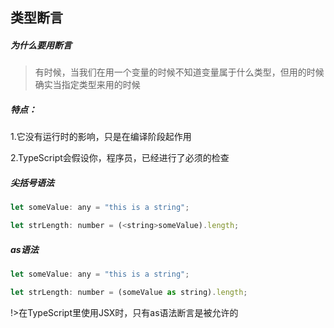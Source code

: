 ## 类型断言  <!-- {docsify-ignore} -->

##### 为什么要用断言 

>有时候，当我们在用一个变量的时候不知道变量属于什么类型，但用的时候确实当指定类型来用的时候


##### 特点：

1.它没有运行时的影响，只是在编译阶段起作用

2.TypeScript会假设你，程序员，已经进行了必须的检查

##### 尖括号语法
```js
let someValue: any = "this is a string";

let strLength: number = (<string>someValue).length;
```

##### as语法
```js
let someValue: any = "this is a string";

let strLength: number = (someValue as string).length;
```

!>在TypeScript里使用JSX时，只有as语法断言是被允许的

